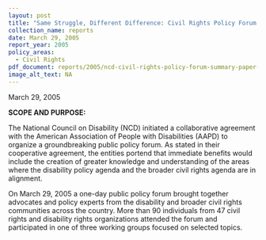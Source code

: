 ```yaml
---
layout: post
title: "Same Struggle, Different Difference: Civil Rights Policy Forum Summary Paper"
collection_name: reports
date: March 29, 2005
report_year: 2005
policy_areas:
  - Civil Rights
pdf_document: reports/2005/ncd-civil-rights-policy-forum-summary-paper-2005.pdf
image_alt_text: NA
---
```

March 29, 2005

**S﻿COPE AND PURPOSE:**

The National Council on Disability (NCD) initiated a collaborative agreement with the American Association of People with Disabilities (AAPD) to organize a groundbreaking public policy forum. As stated in their cooperative agreement, the entities portend that immediate benefits would include the creation of greater knowledge and understanding of the areas where the disability policy agenda and the broader civil rights agenda are in alignment.

On March 29, 2005 a one-day public policy forum brought together advocates and policy experts from the disability and broader civil rights communities across the country. More than 90 individuals from 47 civil rights and disability rights organizations attended the forum and participated in one of three working groups focused on selected topics.